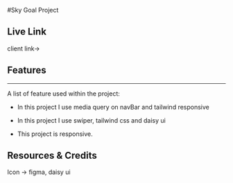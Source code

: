 #Sky Goal Project

## Live Link
client link-> 


## Features
***
A list of feature used within the project:
* In this project I use media query on navBar and tailwind responsive
* In this project I use swiper, tailwind css and daisy ui

* This project is responsive.



## Resources & Credits

Icon -> figma, daisy ui


